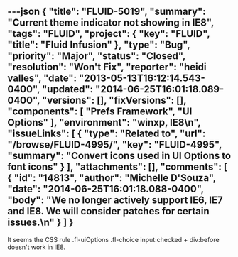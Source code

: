 ---json
{
  "title": "FLUID-5019",
  "summary": "Current theme indicator not showing in IE8",
  "tags": "FLUID",
  "project": {
    "key": "FLUID",
    "title": "Fluid Infusion"
  },
  "type": "Bug",
  "priority": "Major",
  "status": "Closed",
  "resolution": "Won't Fix",
  "reporter": "heidi valles",
  "date": "2013-05-13T16:12:14.543-0400",
  "updated": "2014-06-25T16:01:18.089-0400",
  "versions": [],
  "fixVersions": [],
  "components": [
    "Prefs Framework",
    "UI Options"
  ],
  "environment": "winxp, IE8\n",
  "issueLinks": [
    {
      "type": "Related to",
      "url": "/browse/FLUID-4995/",
      "key": "FLUID-4995",
      "summary": "Convert icons used in UI Options to font icons"
    }
  ],
  "attachments": [],
  "comments": [
    {
      "id": "14813",
      "author": "Michelle D'Souza",
      "date": "2014-06-25T16:01:18.088-0400",
      "body": "We no longer actively support IE6, IE7 and IE8. We will consider patches for certain issues.\n"
    }
  ]
}
---
It seems the CSS rule .fl-uiOptions .fl-choice input:checked + div:before\
doesn't work in IE8.

        